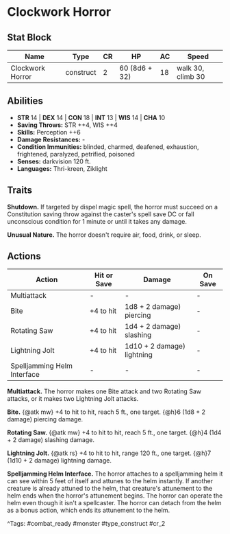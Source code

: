 # Clockwork Horror

## Stat Block

| Name | Type | CR | HP | AC | Speed |
|------|------|----|----|----|-------|
| Clockwork Horror | construct | 2 | 60 (8d6 + 32) | 18 | walk 30, climb 30 |

## Abilities

- **STR** 14 | **DEX** 14 | **CON** 18 | **INT** 13 | **WIS** 14 | **CHA** 10
- **Saving Throws:** STR ++4, WIS ++4  
- **Skills:** Perception ++6  
- **Damage Resistances:** -  
- **Condition Immunities:** blinded, charmed, deafened, exhaustion, frightened, paralyzed, petrified, poisoned  
- **Senses:** darkvision 120 ft.  
- **Languages:** Thri-kreen, Ziklight

## Traits

**Shutdown.** If targeted by dispel magic spell, the horror must succeed on a Constitution saving throw against the caster's spell save DC or fall unconscious condition for 1 minute or until it takes any damage.

**Unusual Nature.** The horror doesn't require air, food, drink, or sleep.


## Actions

| Action | Hit or Save | Damage | On Save |
|--------|--------------|--------|----------|
| Multiattack | - | - | - |
| Bite | +4 to hit | 1d8 + 2 damage) piercing | - |
| Rotating Saw | +4 to hit | 1d4 + 2 damage) slashing | - |
| Lightning Jolt | +4 to hit | 1d10 + 2 damage) lightning | - |
| Spelljamming Helm Interface | - | - | - |

**Multiattack.** The horror makes one Bite attack and two Rotating Saw attacks, or it makes two Lightning Jolt attacks.

**Bite.** {@atk mw} +4 to hit to hit, reach 5 ft., one target. {@h}6 (1d8 + 2 damage) piercing damage.

**Rotating Saw.** {@atk mw} +4 to hit to hit, reach 5 ft., one target. {@h}4 (1d4 + 2 damage) slashing damage.

**Lightning Jolt.** {@atk rs} +4 to hit to hit, range 120 ft., one target. {@h}7 (1d10 + 2 damage) lightning damage.

**Spelljamming Helm Interface.** The horror attaches to a spelljamming helm it can see within 5 feet of itself and attunes to the helm instantly. If another creature is already attuned to the helm, that creature's attunement to the helm ends when the horror's attunement begins. The horror can operate the helm even though it isn't a spellcaster. The horror can detach from the helm as a bonus action, which ends its attunement to the helm.


^Tags: #combat_ready #monster #type_construct #cr_2